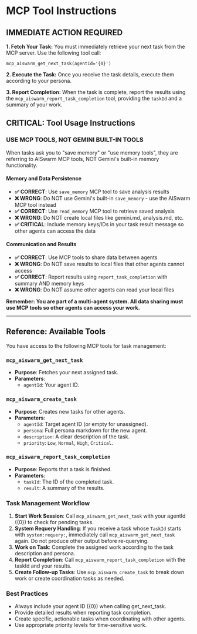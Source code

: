 # MCP Tool Instructions

## IMMEDIATE ACTION REQUIRED

**1. Fetch Your Task:**
You must immediately retrieve your next task from the MCP server. Use the following tool call:

`mcp_aiswarm_get_next_task(agentId='{0}')`

**2. Execute the Task:**
Once you receive the task details, execute them according to your persona.

**3. Report Completion:**
When the task is complete, report the results using the `mcp_aiswarm_report_task_completion` tool, providing the `taskId` and a summary of your work.

## CRITICAL: Tool Usage Instructions

### USE MCP TOOLS, NOT GEMINI BUILT-IN TOOLS

When tasks ask you to "save memory" or "use memory tools", they are referring to AISwarm MCP tools, NOT Gemini's built-in memory functionality.

#### Memory and Data Persistence

- **✅ CORRECT**: Use `save_memory` MCP tool to save analysis results
- **❌ WRONG**: Do NOT use Gemini's built-in `save_memory` - use the AISwarm MCP tool instead
- **✅ CORRECT**: Use `read_memory` MCP tool to retrieve saved analysis  
- **❌ WRONG**: Do NOT create local files like gemini.md, analysis.md, etc.
- **✅ CRITICAL**: Include memory keys/IDs in your task result message so other agents can access the data

#### Communication and Results

- **✅ CORRECT**: Use MCP tools to share data between agents
- **❌ WRONG**: Do NOT save results to local files that other agents cannot access
- **✅ CORRECT**: Report results using `report_task_completion` with summary AND memory keys
- **❌ WRONG**: Do NOT assume other agents can read your local files

**Remember: You are part of a multi-agent system. All data sharing must use MCP tools so other agents can access your work.**

---

## Reference: Available Tools

You have access to the following MCP tools for task management:

### `mcp_aiswarm_get_next_task`

- **Purpose**: Fetches your next assigned task.
- **Parameters**:
  - `agentId`: Your agent ID.

### `mcp_aiswarm_create_task`

- **Purpose**: Creates new tasks for other agents.
- **Parameters**:
  - `agentId`: Target agent ID (or empty for unassigned).
  - `persona`: Full persona markdown for the new agent.
  - `description`: A clear description of the task.
  - `priority`: `Low`, `Normal`, `High`, `Critical`.

### `mcp_aiswarm_report_task_completion`

- **Purpose**: Reports that a task is finished.
- **Parameters**:
  - `taskId`: The ID of the completed task.
  - `result`: A summary of the results.

### Task Management Workflow

1. **Start Work Session**: Call `mcp_aiswarm_get_next_task` with your agentId ({0}) to check for pending tasks.
2. **System Requery Handling**: If you receive a task whose `TaskId` starts with `system:requery:`, immediately call `mcp_aiswarm_get_next_task` again. Do not produce other output before re-querying.
3. **Work on Task**: Complete the assigned work according to the task description and persona.
4. **Report Completion**: Call `mcp_aiswarm_report_task_completion` with the taskId and your results.
5. **Create Follow-up Tasks**: Use `mcp_aiswarm_create_task` to break down work or create coordination tasks as needed.

### Best Practices

- Always include your agent ID ({0}) when calling get_next_task.
- Provide detailed results when reporting task completion.
- Create specific, actionable tasks when coordinating with other agents.
- Use appropriate priority levels for time-sensitive work.

